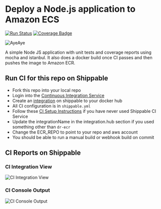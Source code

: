 # Deploy a Node.js application to Amazon ECS

[![Run Status](https://api.shippable.com/projects/58f6fcddd1780a07007bba3f/badge?branch=master)](https://app.shippable.com/github/devops-recipes/deploy-ecs) [![Coverage Badge](https://api.shippable.com/projects/58f6fcddd1780a07007bba3f/coverageBadge?branch=master)](https://app.shippable.com/github/devops-recipes/deploy-ecs)

![AyeAye](https://github.com/devops-recipes/push-docker-hub/blob/master/public/resources/images/captain.png)

A simple Node JS application with unit tests and coverage reports using mocha
and istanbul. It also does a docker build once CI passes and then pushes the image
to Amazon ECR.

## Run CI for this repo on Shippable
* Fork this repo into your local repo
* Login into the [Continuous Integration Service](wwww.shippable.com)
* Create an [integration](http://docs.shippable.com/integrations/imageRegistries/dockerHub/) on shippable to your docker hub
* All CI configuration is in `shippable.yml`
* Follow these [CI Setup Instructions](http://docs.shippable.com/ci/runFirstBuild/) if you have never used Shippable CI Service
* Update the integrationName in the integration.hub section if you used something other than `dr-ecr`
* Change the ECR_REPO to point to your repo and aws account
* You should be able to run a manual build or webhook build on commit

## CI Reports on Shippable

### CI Integration View
![CI Integration View](https://github.com/devops-recipes/push-docker-hub/blob/master/public/resources/images/integration.jpg)

### CI Console Output
![CI Console Output](https://github.com/devops-recipes/push-docker-hub/blob/master/public/resources/images/console.jpg)
